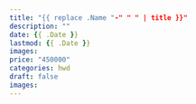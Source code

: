 ```yaml
---
title: "{{ replace .Name "-" " " | title }}"
description: ""
date: {{ .Date }}
lastmod: {{ .Date }}
images: 
price: "450000"
categories: hwd
draft: false
images: 
---
```

